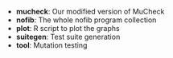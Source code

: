 * __mucheck__: Our modified version of MuCheck
* __nofib__: The whole nofib program collection
* __plot__: R script to plot the graphs
* __suitegen__: Test suite generation
* __tool__: Mutation testing